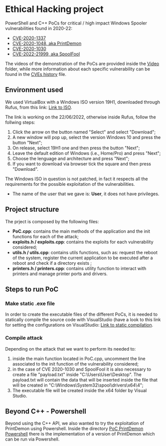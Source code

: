 # Ethical Hacking project
PowerShell and C++ PoCs for critical / high impact Windows Spooler vulnerabilities found in 2020-22: 
- [CVE-2020-1337](https://nvd.nist.gov/vuln/detail/CVE-2020-1037) 
- [CVE-2020-1048, aka PrintDemon](https://nvd.nist.gov/vuln/detail/cve-2020-1048)
- [CVE-2020-1030](https://nvd.nist.gov/vuln/detail/CVE-2020-1030)
- [CVE-2022-21999, aka SpoolFool](https://nvd.nist.gov/vuln/detail/CVE-2022-21999)

The videos of the demonstration of the PoCs are provided inside the [Video](video/) folder, while more information about each specific vulnerability can be found in the [CVEs history](CVEs.md) file. 

## Environment used
We used VirtualBox with a Windows ISO version 19H1, downloaded through Rufus, from this link:
[Link to ISO](https://software.download.prss.microsoft.com/dbazure/Win10_1903_V1_EnglishInternational_x64.iso?t=a7b8800e-5b38-4072-b7b6-aa5e31c4e718&e=1655976965&h=61e61f133be9fc7aada697d56d2afffd87a5abec92cb48fe20758be55a3dd4c6).

The link is working on the 22/06/2022, otherwise inside Rufus, follow the follwing steps:
1. Click the arrow on the button named "Select" and select "Download";
2. A new window will pop up, select the version Windows 10 and press the button "Next";
3. On release, select 19H1 one and then press the button "Next";
4. Leave the default edition of Windows (i.e., Home/Pro) and press "Next";
5. Choose the lenguage and architecture and press "Next";
6. If you want to download via browser tick the square and then press "Download".

The Windows ISO in question is not patched, in fact it respects all the requirements for the possible exploitation of the vulnerabilities.
- The name of the user that we gave is: **User**, it does not have privileges.

## Project structure  
The prject is composed by the following files: 
- **PoC.cpp**: contains the main methods of the application and the init functions for each of the attack;
- **exploits.h / exploits.cpp**: contains the exploits for each vulnerability considered;
- **utils.h / utils.cpp**: contains utils functions, such as: request the reboot of the system, register the current application to be executed after a reboot and check if a directory exists ;
- **printers.h / printers.cpp**: contains utility function to interact with printers and manage printer ports and drivers.

## Steps to run PoC
### Make static .exe file 
In order to create the executable files of the different PoCs, it is needed to statically compile the source code with VisualStudio (have a look to this link for setting the configurations on VisualStudio: [Link to static compilation](https://stackoverflow.com/questions/37398/how-do-i-make-a-fully-statically-linked-exe-with-visual-studio-express-2005).

### Compile attack 
Depending on the attack that we want to perform its needed to: 
1. inside the main function located in PoC.cpp, uncomment the line associated to the init function of the vulnerability considered; 
2. in the case of CVE 2020-1030 and SpoolFool it is also necessary to create a file "payload.txt" inside "C:\Users\User\Desktop". The payload.txt will contain the data that will be inserted inside the file that will be created in "C:\Windows\System32\spool\drivers\x64\4";
3. The executable file will be created inside the x64 folder by Visual Studio.

## Beyond C++ - Powershell
Beyond using the C++ API, we also wanted to try the exploitation of PrintDemon using Powershell.
Inside the directory [PoC PrintDemon Powershell](<PrintDemon PowerShell/>) there is the implementation of a version of PrintDemon which can be run via Powershell.
